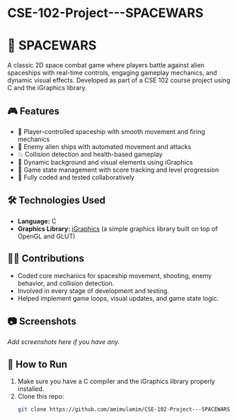 # CSE-102-Project---SPACEWARS
# 🚀 SPACEWARS

A classic 2D space combat game where players battle against alien spaceships with real-time controls, engaging gameplay mechanics, and dynamic visual effects. Developed as part of a CSE 102 course project using C and the iGraphics library.

## 🎮 Features

- 🔫 Player-controlled spaceship with smooth movement and firing mechanics
- 👾 Enemy alien ships with automated movement and attacks
- 💥 Collision detection and health-based gameplay
- 🌌 Dynamic background and visual elements using iGraphics
- 🧠 Game state management with score tracking and level progression
- 🧪 Fully coded and tested collaboratively

## 🛠️ Technologies Used

- **Language:** C
- **Graphics Library:** [iGraphics](https://github.com/taposh/iGraphics) (a simple graphics library built on top of OpenGL and GLUT)

## 🧑‍💻 Contributions

- Coded core mechanics for spaceship movement, shooting, enemy behavior, and collision detection.
- Involved in every stage of development and testing.
- Helped implement game loops, visual updates, and game state logic.

## 📷 Screenshots

*Add screenshots here if you have any.*

## 🚀 How to Run

1. Make sure you have a C compiler and the iGraphics library properly installed.
2. Clone this repo:
   ```bash
   git clone https://github.com/amimulamim/CSE-102-Project---SPACEWARS.git
